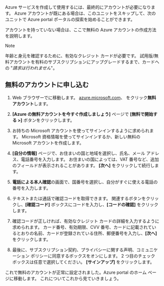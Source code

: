 Azure サービスを作成して使用するには、最終的にアカウントが必要になります。 Azure アカウントが既にある場合は、このユニットをスキップして、次のユニットで Azure portal ポータルの探索を始めることができます。

アカウントを持っていない場合は、ここで無料の Azure アカウントの作成方法を説明します。

> [!NOTE]
> 年齢と身元を確認するために、有効なクレジット カードが必要です。 試用版/無料アカウントを有料のサブスクリプションにアップグレードするまで、カードへの "_請求は行われません_"。

## <a name="sign-up-for-a-free-account"></a>無料のアカウントに申し込む

1. Web ブラウザーでに移動します。 [azure.microsoft.com](https://azure.microsoft.com?azure-portal=true)、 をクリック**無料アカウント**します。

1. **[Azure の無料アカウントを今すぐ作成しましょう]** ページで **[無料で開始する >]** ボタンをクリックします。 

1. お持ちの Microsoft アカウントを使ってサインインするように求められます。 Microsoft 資格情報を使ってサインインするか、新しい無料の Microsoft アカウントを作成します。

1. **[自分の情報]** ページで、お住まいの国と地域を選択し、氏名、メール アドレス、電話番号を入力します。 お住まいの国によっては、VAT 番号など、追加のフィールドが表示されることがあります。 **[次へ]** をクリックして続行します。

1. **電話による本人確認**の画面で、国番号を選択し、自分がすぐに使える電話の番号を入力します。

1. テキストまたは通話で確認コードを取得できます。 関連するボタンをクリックし、**[確認コード]** ボックスにコードを入力し、**[コードの確認]** をクリックします。

1. 確認コードが正しければ、有効なクレジット カードの詳細を入力するように求められます。 カード番号、有効期限、CVV 番号、カードに記載されているとおりの名前、カードが登録されている住所、郵便番号を入力し、**[次へ]** をクリックします。

1. 最後に、サブスクリプション契約、プライバシーに関する声明、コミュニケーション ポリシーに同意するボックスをオンにします。 2 つ目のチェックボックスは任意で選択してください。 **[サインアップ]** をクリックします。

これで無料のアカウントが正常に設定されました。Azure portal のホーム ページに移動します。 これについてこれから見ていきましょう。
